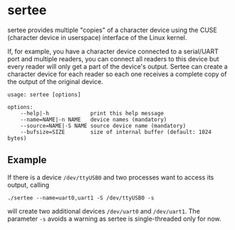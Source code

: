 
sertee
======

sertee provides multiple "copies" of a character device using the CUSE
(character device in userspace) interface of the Linux kernel.

If, for example, you have a character device connected to a serial/UART port and
multiple readers, you can connect all readers to this device but every reader
will only get a part of the device's output. Sertee can create a character
device for each reader so each one receives a complete copy of the output of
the original device.

```
usage: sertee [options]

options:
    --help|-h             print this help message
    --name=NAME|-n NAME   device names (mandatory)
    --source=NAME|-S NAME source device name (mandatory)
    --bufsize=SIZE        size of internal buffer (default: 1024 bytes)
```

Example
-------

If there is a device `/dev/ttyUSB0` and two processes want to access its
output, calling

`./sertee --name=uart0,uart1 -S /dev/ttyUSB0 -s`

will create two additional devices `/dev/uart0` and `/dev/uart1`. The parameter
`-s` avoids a warning as sertee is single-threaded only for now.
